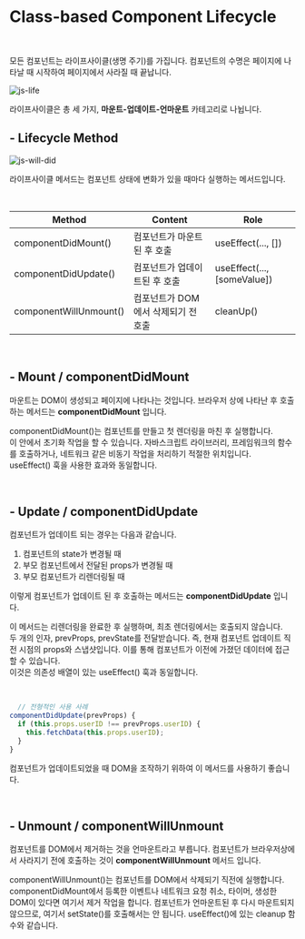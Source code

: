 # Class-based Component Lifecycle

<br/>

모든 컴포넌트는 라이프사이클(생명 주기)를 가집니다.
컴포넌트의 수명은 페이지에 나타날 때 시작하여 페이지에서 사라질 때 끝납니다.

![js-life](https://user-images.githubusercontent.com/90844424/234438186-0327481b-2f00-4217-ac1b-cb17e2c98d47.jpeg)

라이프사이클은 총 세 가지, **마운트-업데이트-언마운트** 카테고리로 나뉩니다.

## - Lifecycle Method

![js-will-did](https://user-images.githubusercontent.com/90844424/234438894-c3dda908-eed6-4928-a334-ca9ce22f62be.jpeg)

라이프사이클 메서드는 컴포넌트 상태에 변화가 있을 때마다 실행하는 메서드입니다.

<br/>

| Method                 | Content                             | Role                        |
| ---------------------- | ----------------------------------- | --------------------------- |
| componentDidMount()    | 컴포넌트가 마운트된 후 호출         | useEffect(..., [])          |
| componentDidUpdate()   | 컴포넌트가 업데이트된 후 호출       | useEffect(..., [someValue]) |
| componentWillUnmount() | 컴포넌트가 DOM에서 삭제되기 전 호출 | cleanUp()                   |

<br/>

## - Mount / componentDidMount

마운트는 DOM이 생성되고 페이지에 나타나는 것입니다. 브라우저 상에 나타난 후 호출하는 메서드는 **componentDidMount** 입니다.

componentDidMount()는 컴포넌트를 만들고 첫 렌더링을 마친 후 실행합니다.  
이 안에서 초기화 작업을 할 수 있습니다. 자바스크립트 라이브러리, 프레임워크의 함수를 호출하거나, 네트워크 같은 비동기 작업을 처리하기 적절한 위치입니다.  
useEffect() 훅을 사용한 효과와 동일합니다.

<br/>

## - Update / componentDidUpdate

컴포넌트가 업데이트 되는 경우는 다음과 같습니다.

1. 컴포넌트의 state가 변경될 때
2. 부모 컴포넌트에서 전달된 props가 변경될 때
3. 부모 컴포넌트가 리렌더링될 때

이렇게 컴포넌트가 업데이트 된 후 호출하는 메서드는 **componentDidUpdate** 입니다.

이 메서드는 리렌더링을 완료한 후 실행하며, 최초 렌더링에서는 호출되지 않습니다.  
두 개의 인자, prevProps, prevState를 전달받습니다. 즉, 현재 컴포넌트 업데이트 직전 시점의 props와 스냅샷입니다. 이를 통해 컴포넌트가 이전에 가졌던 데이터에 접근할 수 있습니다.  
이것은 의존성 배열이 있는 useEffect() 훅과 동일합니다.

<br/>

```js
  // 전형적인 사용 사례
componentDidUpdate(prevProps) {
  if (this.props.userID !== prevProps.userID) {
    this.fetchData(this.props.userID);
  }
}
```

컴포넌트가 업데이트되었을 때 DOM을 조작하기 위하여 이 메서드를 사용하기 좋습니다.

<br/>

## - Unmount / componentWillUnmount

컴포넌트를 DOM에서 제거하는 것을 언마운트라고 부릅니다. 컴포넌트가 브라우저상에서 사라지기 전에 호출하는 것이 **componentWillUnmount** 메서드 입니다.

componentWillUnmount()는 컴포넌트를 DOM에서 삭제되기 직전에 실행합니다.  
componentDidMount에서 등록한 이벤트나 네트워크 요청 취소, 타이머, 생성한 DOM이 있다면 여기서 제거 작업을 합니다. 컴포넌트가 언마운트된 후 다시 마운트되지 않으므로, 여기서 setState()를 호출해서는 안 됩니다.
useEffect()에 있는 cleanup 함수와 같습니다.

<br/>
